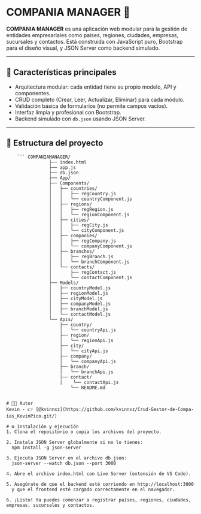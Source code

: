# COMPANIA MANAGER 🏢

**COMPANIA MANAGER** es una aplicación web modular para la gestión de entidades empresariales como países, regiones, ciudades, empresas, sucursales y contactos. Está construida con JavaScript puro, Bootstrap para el diseño visual, y JSON Server como backend simulado.

---

## 🚀 Características principales

- Arquitectura modular: cada entidad tiene su propio modelo, API y componentes.
- CRUD completo (Crear, Leer, Actualizar, Eliminar) para cada módulo.
- Validación básica de formularios (no permite campos vacíos).
- Interfaz limpia y profesional con Bootstrap.
- Backend simulado con `db.json` usando JSON Server.

---

   ## 📁 Estructura del proyecto
        ``` COMPANIAMANAGER/
                    ├── index.html
                    ├── app.js
                    ├── db.json
                    ├── App/
                    ├── Components/
                    │   ├── countries/
                    │   │   ├── regCountry.js
                    │   │   └── countryComponent.js
                    │   ├── regions/
                    │   │   ├── regRegion.js
                    │   │   └── regionComponent.js
                    │   ├── cities/
                    │   │   ├── regCity.js
                    │   │   └── cityComponent.js
                    │   ├── companies/
                    │   │   ├── regCompany.js
                    │   │   └── companyComponent.js
                    │   ├── branches/
                    │   │   ├── regBranch.js
                    │   │   └── branchComponent.js
                    │   └── contacts/
                    │       ├── regContact.js
                    │       └── contactComponent.js
                    ├── Models/
                    │   ├── countryModel.js
                    │   ├── regionModel.js
                    │   ├── cityModel.js
                    │   ├── companyModel.js
                    │   ├── branchModel.js
                    │   └── contactModel.js
                    └── Apis/
                        ├── country/
                        │   └── countryApi.js
                        ├── region/
                        │   └── regionApi.js
                        ├── city/
                        │   └── cityApi.js
                        ├── company/
                        │   └── companyApi.js
                        ├── branch/
                        │   └── branchApi.js
                        |── contact/
                        |    └── contactApi.js
                            └── README.md               
 ```

# 👨‍💻 Autor
Kevin - 👉 [@kvinnxz](https://github.com/kvinnxz/Crud-Gestor-de-Compa-ias_KevinPico.git/)

# ⚙️ Instalación y ejecución
1. Clona el repositorio o copia los archivos del proyecto.

2. Instala JSON Server globalmente si no lo tienes:
   npm install -g json-server

3. Ejecuta JSON Server en el archivo db.json:
   json-server --watch db.json --port 3000

4. Abre el archivo index.html con Live Server (extensión de VS Code).

5. Asegúrate de que el backend esté corriendo en http://localhost:3000
   y que el frontend esté cargado correctamente en el navegador.

6. ¡Listo! Ya puedes comenzar a registrar países, regiones, ciudades, empresas, sucursales y contactos.